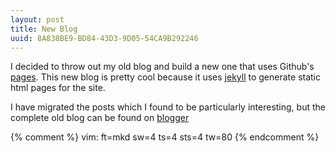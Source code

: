 ```yaml
---
layout: post
title: New Blog
uuid: 8A838BE9-BD84-43D3-9D05-54CA9B292246
---
```


I decided to throw out my old blog and build a new one that uses Github's
[pages](http://pages.github.com/). This new blog is pretty cool because it uses
[jekyll](https://github.com/mojombo/jekyll/) to generate static html pages for
the site.

I have migrated the posts which I found to be particularly interesting, but the
complete old blog can be found on [blogger](http://eatnumber1.blogspot.com/)

{% comment %}
vim: ft=mkd sw=4 ts=4 sts=4 tw=80
{% endcomment %}

